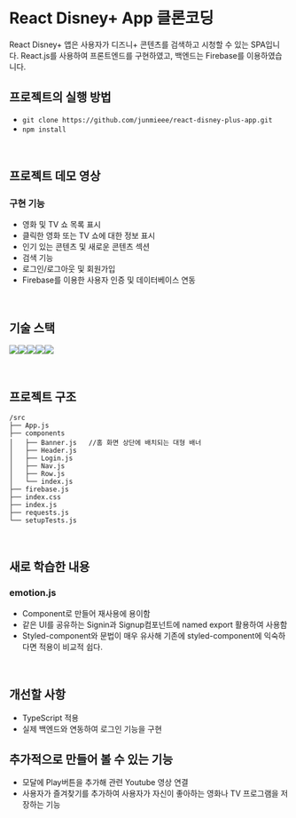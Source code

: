 # React Disney+ App 클론코딩

React Disney+ 앱은 사용자가 디즈니+ 콘텐츠를 검색하고 시청할 수 있는 SPA입니다. React.js를 사용하여 프론트엔드를 구현하였고, 백엔드는 Firebase를 이용하였습니다.


## 프로젝트의 실행 방법

- `git clone https://github.com/junmieee/react-disney-plus-app.git`
- `npm install`

<br/>

## 프로젝트 데모 영상




### 구현 기능
* 영화 및 TV 쇼 목록 표시
* 클릭한 영화 또는 TV 쇼에 대한 정보 표시
* 인기 있는 콘텐츠 및 새로운 콘텐츠 섹션
* 검색 기능
* 로그인/로그아웃 및 회원가입
* Firebase를 이용한 사용자 인증 및 데이터베이스 연동



<br/>

## 기술 스택
<img src="https://img.shields.io/badge/react-61DAFB?style=for-the-badge&logo=react&logoColor=white"><img src="https://img.shields.io/badge/React Router-CA4245?style=for-the-badge&logo=reactrouter&logoColor=white"><img src="https://img.shields.io/badge/Firebase-FFCA28?style=for-the-badge&logo=Firebase&logoColor=white"><img src="https://img.shields.io/badge/Axios-5A29E4?style=for-the-badge&logo=axios&logoColor=white"><img src="https://img.shields.io/badge/themoviedatabase-01B4E4?style=for-the-badge&logo=The Movie Database&logoColor=white">


<br/>

## 프로젝트 구조
```
/src
├── App.js
├── components 
│   ├── Banner.js   //홈 화면 상단에 배치되는 대형 배너
│   ├── Header.js
│   ├── Login.js
│   ├── Nav.js
│   ├── Row.js
│   └── index.js
├── firebase.js
├── index.css
├── index.js
├── requests.js
└── setupTests.js
```

<br/>

## 새로 학습한 내용

### emotion.js 
- Component로 만들어 재사용에 용이함
- 같은 UI를 공유하는 Signin과 Signup컴포넌트에 named export 활용하여 사용함
- Styled-component와 문법이 매우 유사해 기존에 styled-component에 익숙하다면 적용이 비교적 쉽다.


<br/>

## 개선할 사항
- TypeScript 적용 
- 실제 백엔드와 연동하여 로그인 기능을 구현

## 추가적으로 만들어 볼 수 있는 기능

- 모달에 Play버튼을 추가해 관련 Youtube 영상 연결
- 사용자가 즐겨찾기를 추가하여 사용자가 자신이 좋아하는 영화나 TV 프로그램을 저장하는 기능


